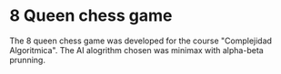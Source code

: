 # 8 Queen chess game
The 8 queen chess game was developed for the course "Complejidad Algoritmica". The AI alogrithm chosen was minimax with alpha-beta prunning.
